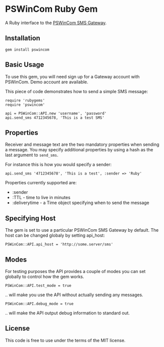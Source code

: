 PSWinCom Ruby Gem
=================

A Ruby interface to the [PSWinCom SMS Gateway](http://pswin.com/english/products/gateway).

Installation
------------

    gem install pswincom

Basic Usage
-----------
To use this gem, you will need sign up for a Gateway account with PSWinCom. Demo account are available.

This piece of code demonstrates how to send a simple SMS message:

    require 'rubygems'
    require 'pswincom'

    api = PSWinCom::API.new 'username', 'password'
    api.send_sms 4712345678, 'This is a test SMS' 

Properties
----------
Receiver and message text are the two mandatory properties when sending a message. You may specify additional properties by using a hash as the last argument to `send_sms`.

For instance this is how you would specify a sender:

    api.send_sms '4712345678', 'This is a test', :sender => 'Ruby'

Properties currently supported are:

* :sender
* :TTL - time to live in minutes
* :deliverytime - a Time object specifying when to send the message

Specifying Host
---------------
The gem is set to use a particular PSWinCom SMS Gateway by default. The host can be changed globaly by setting api_host:

    PSWinCom::API.api_host = 'http://some.server/sms'

Modes
-----
For testing purposes the API provides a couple of modes you can set globally to control how the gem works.

    PSWinCom::API.test_mode = true

.. will make you use the API without actually sending any messages.

    PSWinCom::API.debug_mode = true

.. will make the API output debug information to standard out.

License
-------
This code is free to use under the terms of the MIT license.
